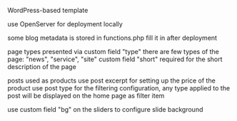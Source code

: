 WordPress-based template

use OpenServer for deployment locally

some blog metadata is stored in functions.php fill it in after deployment

page types presented via custom field "type"
there are few types of the page: "news", "service", "site"
custom field "short" required for the short description of the page

posts used as products use post excerpt for setting up the price of the product
use post type for the filtering configuration, any type applied to the post will be displayed on the home page as filter item

use custom field "bg" on the sliders to configure slide background
